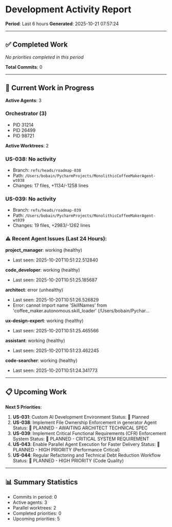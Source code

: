 # Development Activity Report
**Period**: Last 6 hours
**Generated**: 2025-10-21 07:57:24

---

## ✅ Completed Work

_No priorities completed in this period_

**Total Commits**: 0

---

## 🚀 Current Work in Progress

**Active Agents**: 3

### Orchestrator (3)
- PID 31214
- PID 26499
- PID 98721

**Active Worktrees**: 2

### US-038: No activity
- Branch: `refs/heads/roadmap-038`
- Path: `/Users/bobain/PycharmProjects/MonolithicCoffeeMakerAgent-wt038`
- Changes: 17 files, +1134/-1258 lines

### US-039: No activity
- Branch: `refs/heads/roadmap-039`
- Path: `/Users/bobain/PycharmProjects/MonolithicCoffeeMakerAgent-wt039`
- Changes: 19 files, +2983/-1262 lines

### ⚠️  Recent Agent Issues (Last 24 Hours):

**project_manager**: working (healthy)
  - Last seen: 2025-10-20T10:51:22.512840

**code_developer**: working (healthy)
  - Last seen: 2025-10-20T10:51:25.185687

**architect**: error (unhealthy)
  - Last seen: 2025-10-20T10:51:26.526829
  - Error: cannot import name 'SkillNames' from 'coffee_maker.autonomous.skill_loader' (/Users/bobain/Pychar...

**ux-design-expert**: working (healthy)
  - Last seen: 2025-10-20T10:51:25.465566

**assistant**: working (healthy)
  - Last seen: 2025-10-20T10:51:23.462245

**code-searcher**: working (healthy)
  - Last seen: 2025-10-20T10:51:24.341773

---

## 📋 Upcoming Work

**Next 5 Priorities**:

1. **US-031**: Custom AI Development Environment
   Status: 📝 Planned
2. **US-038**: Implement File Ownership Enforcement in generator Agent
   Status: 📝 PLANNED - AWAITING ARCHITECT TECHNICAL SPEC
3. **US-039**: Implement Critical Functional Requirements (CFR) Enforcement System
   Status: 📝 PLANNED - CRITICAL SYSTEM REQUIREMENT
4. **US-043**: Enable Parallel Agent Execution for Faster Delivery
   Status: 📝 PLANNED - HIGH PRIORITY (Performance Critical)
5. **US-044**: Regular Refactoring and Technical Debt Reduction Workflow
   Status: 📝 PLANNED - HIGH PRIORITY (Code Quality)

---

## 📊 Summary Statistics

- Commits in period: 0
- Active agents: 3
- Parallel worktrees: 2
- Completed priorities: 0
- Upcoming priorities: 5

